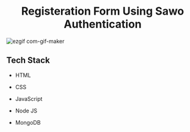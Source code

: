 <h1 align="center">Registeration Form Using Sawo Authentication </h1>


![ezgif com-gif-maker](https://user-images.githubusercontent.com/72249059/134222407-78d9884b-3e0a-4899-88cf-a735749720e6.gif)

## Tech Stack
- HTML

- CSS

- JavaScript

- Node JS

- MongoDB
